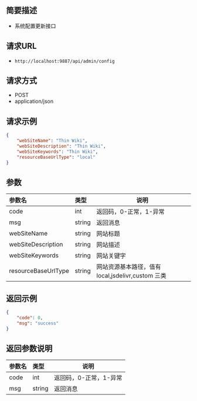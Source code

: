 
## 简要描述

- 系统配置更新接口

## 请求URL
- `http://localhost:9887/api/admin/config`

## 请求方式
- POST
- application/json

## 请求示例

```json
{
    "webSiteName": "Thin Wiki", 
    "webSiteDescription": "Thin Wiki", 
    "webSiteKeywords": "Thin Wiki", 
    "resourceBaseUrlType": "local"
}
```

## 参数

|参数名|类型|说明|
|:-----  |:-----|-----                           |
|code |int   |返回码，0-正常，1-异常  |
|msg |string   | 返回消息  |
|webSiteName |string   | 网站标题  |
|webSiteDescription |string   | 网站描述  |
|webSiteKeywords |string   | 网站关键字  |
|resourceBaseUrlType |string   | 网站资源基本路径，值有 local,jsdelivr,custom 三类  |

## 返回示例

``` json
{
    "code": 0, 
    "msg": "success"
}
```

## 返回参数说明

|参数名|类型|说明|
|:-----  |:-----|-----                           |
|code |int   |返回码，0-正常，1-异常  |
|msg |string   | 返回消息  |



